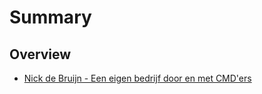 # Summary

## Overview

* [Nick de Bruijn - Een eigen bedrijf door en met CMD'ers](WN|16-5-17.md)



